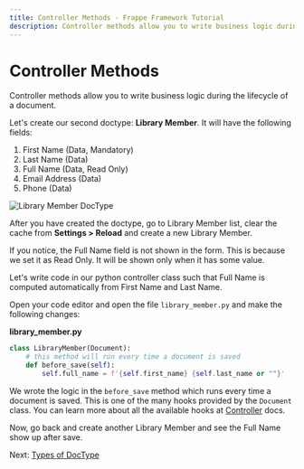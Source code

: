 ```yaml
---
title: Controller Methods - Frappe Framework Tutorial
description: Controller methods allow you to write business logic during the lifecycle of a document
---
```


# Controller Methods

Controller methods allow you to write business logic during the lifecycle of a document.

Let's create our second doctype: **Library Member**. It will have the following fields:

1. First Name (Data, Mandatory)
2. Last Name (Data)
3. Full Name (Data, Read Only)
4. Email Address (Data)
5. Phone (Data)

![Library Member DocType](/assets/frappe_docs/tutorial/library-member-doctype.gif)

After you have created the doctype, go to Library Member list, clear the cache
from **Settings > Reload** and create a new Library Member.

If you notice, the Full Name field is not shown in the form. This is because we
set it as Read Only. It will be shown only when it has some value.

Let's write code in our python controller class such that Full Name is computed
automatically from First Name and Last Name.

Open your code editor and open the file `library_member.py` and make the
following changes:

**library_member.py**
```py
class LibraryMember(Document):
    # this method will run every time a document is saved
    def before_save(self):
        self.full_name = f'{self.first_name} {self.last_name or ""}'
```

We wrote the logic in the `before_save` method which runs every time a document
is saved. This is one of the many hooks provided by the `Document` class. You
can learn more about all the available hooks at
[Controller](/docs/user/en/basics/doctypes/controllers)
docs.

Now, go back and create another Library Member and see the Full Name show up
after save.

Next: [Types of DocType](/docs/user/en/tutorial/types-of-doctype)
